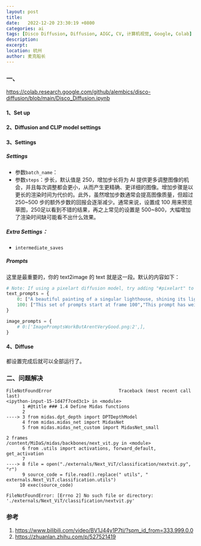 ```yaml
---
layout: post
title:  
date:   2022-12-20 23:30:19 +0800
categories: ai
tags: [Disco Diffusion, Diffusion, AIGC, CV, 计算机视觉, Google, Colab]
description: 
excerpt: 
location: 杭州
author: 麦克船长
---
```


### 一、

https://colab.research.google.com/github/alembics/disco-diffusion/blob/main/Disco_Diffusion.ipynb

#### 1、Set up

#### 2、Diffusion and CLIP model settings

#### 3、Settings

##### Settings

* 参数`batch_name`：
* 参数`steps`：步长，默认值是 250，增加步长将为 AI 提供更多调整图像的机会，并且每次调整都会更小，从而产生更精确、更详细的图像。增加步骤是以更长的渲染时间为代价的。此外，虽然增加步数通常会提高图像质量，但超过 250~500 步的额外步数的回报会逐渐减少。通常来说，设置成 100 用来预览草图，250足以看到不错的结果，再之上常见的设置是 500~800，大幅增加了渲染时间缺可能看不出什么效果。

##### Extra Settings：
* `intermediate_saves`

##### Prompts

这里是最重要的，你的 text2image 的 text 就是这一段。默认的内容如下：

```python
# Note: If using a pixelart diffusion model, try adding "#pixelart" to the end of the prompt for a stronger effect. It'll tend to work a lot better!
text_prompts = {
    0: ["A beautiful painting of a singular lighthouse, shining its light across a tumultuous sea of blood by greg rutkowski and thomas kinkade, Trending on artstation.", "yellow color scheme"],
    100: ["This set of prompts start at frame 100","This prompt has weight five:5"],
}

image_prompts = {
    # 0:['ImagePromptsWorkButArentVeryGood.png:2',],
}
```

#### 4、Diffuse

都设置完成后就可以全部运行了。

### 二、问题解决

```shell
FileNotFoundError                         Traceback (most recent call last)
<ipython-input-15-1d47f7ced3c1> in <module>
      1 #@title ### 1.4 Define Midas functions
      2 
----> 3 from midas.dpt_depth import DPTDepthModel
      4 from midas.midas_net import MidasNet
      5 from midas.midas_net_custom import MidasNet_small

2 frames
/content/MiDaS/midas/backbones/next_vit.py in <module>
      6 from .utils import activations, forward_default, get_activation
      7 
----> 8 file = open("./externals/Next_ViT/classification/nextvit.py", "r")
      9 source_code = file.read().replace(" utils", " externals.Next_ViT.classification.utils")
     10 exec(source_code)

FileNotFoundError: [Errno 2] No such file or directory: './externals/Next_ViT/classification/nextvit.py'
```

### 参考

1. https://www.bilibili.com/video/BV1J44y1P7ti/?spm_id_from=333.999.0.0
2. https://zhuanlan.zhihu.com/p/527521419